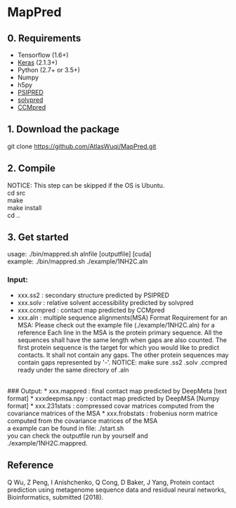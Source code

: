# MapPred

## 0. Requirements
* Tensorflow (1.6+)<br />
* [Keras](https://keras.io/) (2.1.3+)<br />
* Python (2.7+ or 3.5+) <br />
* Numpy <br />
* h5py <br />
* [PSIPRED](http://bioinfadmin.cs.ucl.ac.uk/downloads/psipred/) <br />
* [solvpred](http://bioinfadmin.cs.ucl.ac.uk/downloads/MetaPSICOV/) <br />
* [CCMpred](https://github.com/soedinglab/CCMpred) <br />

## 1. Download the package
git clone https://github.com/AtlasWuqi/MapPred.git <br />

## 2. Compile
NOTICE: This step can be skipped if the OS is Ubuntu. <br />
cd src <br />
make <br />
make install <br />
cd .. <br />

## 3. Get started
usage: ./bin/mappred.sh alnfile [outputfile] [cuda] <br />
example: ./bin/mappred.sh ./example/1NH2C.aln <br />
### Input:
* xxx.ss2     : secondary structure predicted by PSIPRED
* xxx.solv    : relative solvent accessibility predicted by solvpred
* xxx.ccmpred : contact map predicted by CCMpred
* xxx.aln     : multiple sequence alignments(MSA) 
Format Requirement for an MSA: 
Please check out the example file (./example/1NH2C.aln) for a reference
Each line in the MSA is the protein primary sequence. All the sequences shall have the same length when gaps are also counted. The first protein sequence is the target for which you would like to predict contacts. It shall not contain any gaps. The other protein sequences may contain gaps represented by '-'.
NOTICE: make sure .ss2 .solv .ccmpred ready under the same directory of .aln
<br />
### Output:
* xxx.mappred    : final contact map predicted by DeepMeta [text format]
* xxxdeepmsa.npy : contact map predicted by DeepMSA [Numpy format]
* xxx.231stats   : compressed covar matrices computed from the covariance matrices of the MSA
* xxx.frobstats  : frobenius norm matrice computed from the covariance matrices of the MSA
<br />
a example can be found in file: ./start.sh<br />
you can check the outputfile run by yourself and ./example/1NH2C.mappred.

## Reference
Q Wu, Z Peng, I Anishchenko, Q Cong, D Baker, J Yang, Protein contact prediction using metagenome sequence data and residual neural networks, Bioinformatics, submitted (2018).
